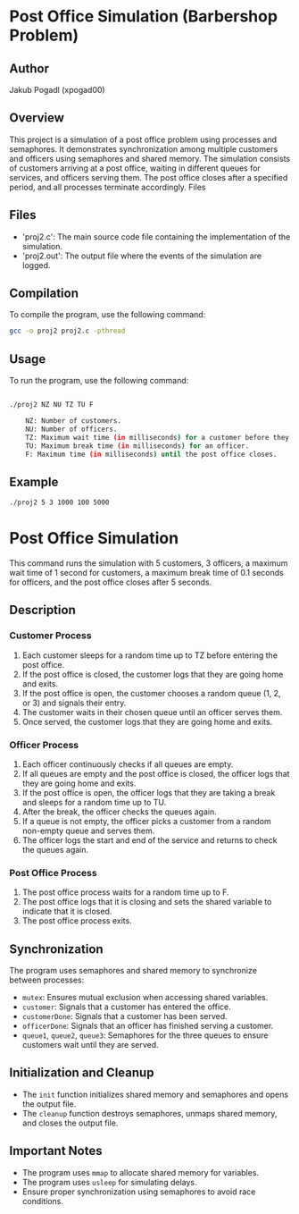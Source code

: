# Post Office Simulation (Barbershop Problem)
## Author
Jakub Pogadl (xpogad00)
## Overview
This project is a simulation of a post office problem using processes and semaphores. It demonstrates synchronization among multiple customers and officers using semaphores and shared memory. The simulation consists of customers arriving at a post office, waiting in different queues for services, and officers serving them. The post office closes after a specified period, and all processes terminate accordingly.
Files

## Files
- 'proj2.c': The main source code file containing the implementation of the simulation.
- 'proj2.out': The output file where the events of the simulation are logged.

## Compilation

To compile the program, use the following command:

```bash
gcc -o proj2 proj2.c -pthread
```

## Usage

To run the program, use the following command:

```bash

./proj2 NZ NU TZ TU F

    NZ: Number of customers.
    NU: Number of officers.
    TZ: Maximum wait time (in milliseconds) for a customer before they enter the office.
    TU: Maximum break time (in milliseconds) for an officer.
    F: Maximum time (in milliseconds) until the post office closes.
```

## Example

```bash
./proj2 5 3 1000 100 5000
```

# Post Office Simulation

This command runs the simulation with 5 customers, 3 officers, a maximum wait time of 1 second for customers, a maximum break time of 0.1 seconds for officers, and the post office closes after 5 seconds.

## Description

### Customer Process

1. Each customer sleeps for a random time up to TZ before entering the post office.
2. If the post office is closed, the customer logs that they are going home and exits.
3. If the post office is open, the customer chooses a random queue (1, 2, or 3) and signals their entry.
4. The customer waits in their chosen queue until an officer serves them.
5. Once served, the customer logs that they are going home and exits.

### Officer Process

1. Each officer continuously checks if all queues are empty.
2. If all queues are empty and the post office is closed, the officer logs that they are going home and exits.
3. If the post office is open, the officer logs that they are taking a break and sleeps for a random time up to TU.
4. After the break, the officer checks the queues again.
5. If a queue is not empty, the officer picks a customer from a random non-empty queue and serves them.
6. The officer logs the start and end of the service and returns to check the queues again.

### Post Office Process

1. The post office process waits for a random time up to F.
2. The post office logs that it is closing and sets the shared variable to indicate that it is closed.
3. The post office process exits.

## Synchronization

The program uses semaphores and shared memory to synchronize between processes:

- `mutex`: Ensures mutual exclusion when accessing shared variables.
- `customer`: Signals that a customer has entered the office.
- `customerDone`: Signals that a customer has been served.
- `officerDone`: Signals that an officer has finished serving a customer.
- `queue1`, `queue2`, `queue3`: Semaphores for the three queues to ensure customers wait until they are served.

## Initialization and Cleanup

- The `init` function initializes shared memory and semaphores and opens the output file.
- The `cleanup` function destroys semaphores, unmaps shared memory, and closes the output file.

## Important Notes

- The program uses `mmap` to allocate shared memory for variables.
- The program uses `usleep` for simulating delays.
- Ensure proper synchronization using semaphores to avoid race conditions.